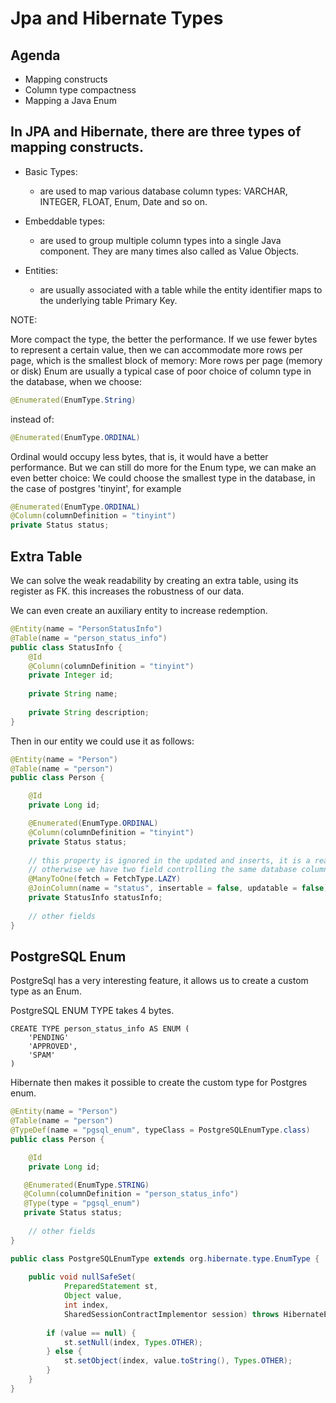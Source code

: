 # Jpa and Hibernate Types


## Agenda

 - Mapping constructs
 - Column type compactness
 - Mapping a Java Enum


## In JPA and Hibernate, there are three types of mapping constructs. 

* Basic Types: 
    - are used to map various database column types: VARCHAR, INTEGER, FLOAT, Enum, Date and so on.

* Embeddable types: 
    - are used to group multiple column types into a single Java component. They are many times also called as Value Objects.

* Entities: 
    - are usually associated with a table while the entity identifier maps to the underlying table Primary Key.


NOTE: 

More compact the type, the better the performance. If we use fewer bytes to represent a certain value, then we can accommodate more rows per page, which is the smallest block of memory:
More rows per page (memory or disk)
Enum are usually a typical case of poor choice of column type in the database, when we choose:

```java
@Enumerated(EnumType.String)
```

instead of:

```java
@Enumerated(EnumType.ORDINAL)
```

Ordinal would occupy less bytes, that is, it would have a better performance.
But we can still do more for the Enum type, we can make an even better choice:
We could choose the smallest type in the database, in the case of postgres 'tinyint', for example

```java
@Enumerated(EnumType.ORDINAL)
@Column(columnDefinition = "tinyint")
private Status status;
```

## Extra Table

We can solve the weak readability by creating an extra table, using its register as FK.
this increases the robustness of our data.

We can even create an auxiliary entity to increase redemption.

```java
@Entity(name = "PersonStatusInfo") 
@Table(name = "person_status_info") 
public class StatusInfo {
    @Id
    @Column(columnDefinition = "tinyint") 
    private Integer id;
    
    private String name; 
    
    private String description;
}
```


Then in our entity we could use it as follows:

```java
@Entity(name = "Person") 
@Table(name = "person") 
public class Person {

    @Id
    private Long id;

    @Enumerated(EnumType.ORDINAL) 
    @Column(columnDefinition = "tinyint") 
    private Status status;
    
    // this property is ignored in the updated and inserts, it is a read only field, 
    // otherwise we have two field controlling the same database column 
    @ManyToOne(fetch = FetchType.LAZY)
    @JoinColumn(name = "status", insertable = false, updatable = false) 
    private StatusInfo statusInfo;
    
    // other fields
}
```


## PostgreSQL Enum

PostgreSql has a very interesting feature, it allows us to create a custom type as an Enum.

PostgreSQL ENUM TYPE takes 4 bytes.

```postgresql
CREATE TYPE person_status_info AS ENUM (
    'PENDING'
    'APPROVED',
    'SPAM'
)

```

Hibernate then makes it possible to create the custom type for Postgres enum.

```java
@Entity(name = "Person") 
@Table(name = "person")
@TypeDef(name = "pgsql_enum", typeClass = PostgreSQLEnumType.class)
public class Person {

    @Id
    private Long id;

   @Enumerated(EnumType.STRING) 
   @Column(columnDefinition = "person_status_info") 
   @Type(type = "pgsql_enum")
   private Status status;
    
    // other fields
}

```


```java
public class PostgreSQLEnumType extends org.hibernate.type.EnumType {
    
    public void nullSafeSet( 
            PreparedStatement st,
            Object value,
            int index, 
            SharedSessionContractImplementor session) throws HibernateException, SQLException {
        
        if (value == null) { 
            st.setNull(index, Types.OTHER);
        } else {
            st.setObject(index, value.toString(), Types.OTHER);
        } 
    }
}

```